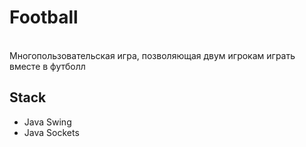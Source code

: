 <h1>Football</h1>
<br>
Многопользовательская игра, позволяющая двум игрокам играть вместе в футболл
<br>
<h2>Stack</h2>
<ul>
  <li>Java Swing</li>
  <li>Java Sockets</li>
</ul>
